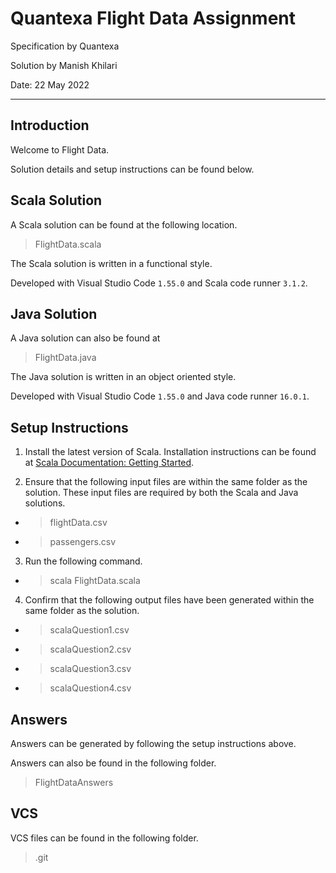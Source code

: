 # Quantexa Flight Data Assignment 

Specification by Quantexa 

Solution by Manish Khilari 

Date: 22 May 2022 

--- 

## Introduction 

Welcome to Flight Data. 

Solution details and setup instructions can be found below. 

## Scala Solution 

A Scala solution can be found at the following location. 

> FlightData.scala 

The Scala solution is written in a functional style. 

Developed with Visual Studio Code `1.55.0` and Scala code runner `3.1.2`. 

## Java Solution 

A Java solution can also be found at 

> FlightData.java 

The Java solution is written in an object oriented style. 

Developed with Visual Studio Code `1.55.0` and Java code runner `16.0.1`. 

## Setup Instructions 

1. Install the latest version of Scala. Installation instructions can be found at [Scala Documentation: Getting Started](https://docs.scala-lang.org/getting-started/index.html). 

2. Ensure that the following input files are within the same folder as the solution. These input files are required by both the Scala and Java solutions. 

- > flightData.csv 
- > passengers.csv 

3. Run the following command. 

- > scala FlightData.scala 

4. Confirm that the following output files have been generated within the same folder as the solution. 

- > scalaQuestion1.csv 
- > scalaQuestion2.csv 
- > scalaQuestion3.csv 
- > scalaQuestion4.csv 

## Answers 

Answers can be generated by following the setup instructions above. 

Answers can also be found in the following folder. 

> FlightDataAnswers 

## VCS 

VCS files can be found in the following folder. 

> .git 